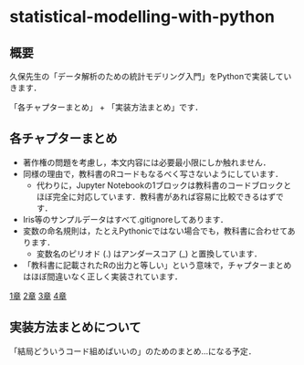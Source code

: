 # statistical-modelling-with-python

## 概要

久保先生の「データ解析のための統計モデリング入門」をPythonで実装していきます．

「各チャプターまとめ」 + 「実装方法まとめ」です．

## 各チャプターまとめ

* 著作権の問題を考慮し，本文内容には必要最小限にしか触れません．
* 同様の理由で，教科書のRコードもなるべく写さないようにしています．
  * 代わりに，Jupyter Notebookの1ブロックは教科書のコードブロックとほぼ完全に対応しています．教科書があれば容易に比較できるはずです．
* Iris等のサンプルデータはすべて.gitignoreしてあります．
* 変数の命名規則は，たとえPythonicではない場合でも，教科書に合わせてあります．
  * 変数名のピリオド (.) はアンダースコア (_) と置換しています．
* 「教科書に記載されたRの出力と等しい」という意味で，チャプターまとめはほぼ間違いなく正しく実装されています．

[1章](各チャプターまとめ/chapter01.ipynb)
[2章](各チャプターまとめ/chapter02.ipynb)
[3章](各チャプターまとめ/chapter03.ipynb)
[4章](各チャプターまとめ/chapter04.ipynb)

## 実装方法まとめについて

「結局どういうコード組めばいいの」のためのまとめ…になる予定．
